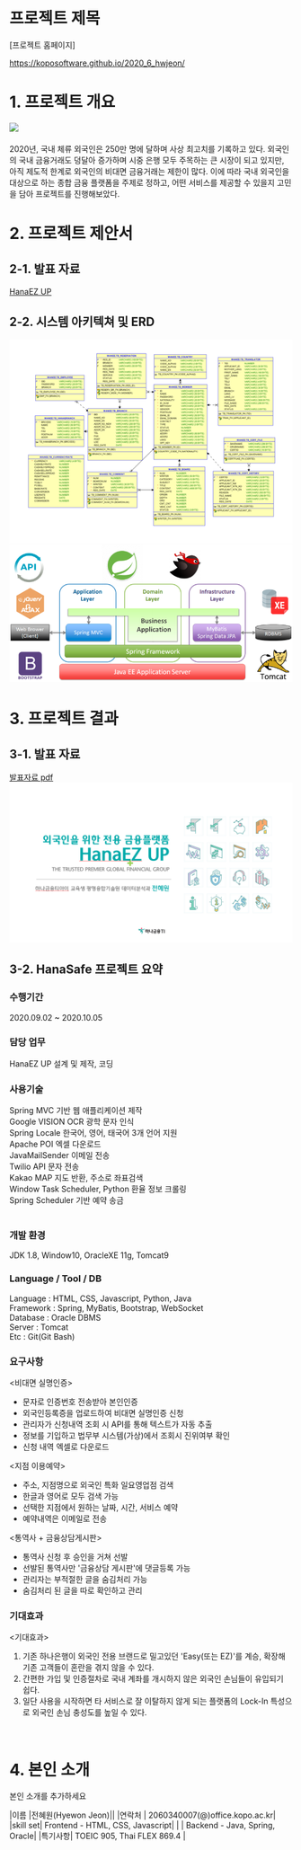 # 프로젝트 제목

[프로젝트 홈페이지]

https://koposoftware.github.io/2020_6_hwjeon/



# 1. 프로젝트 개요

<img src="hanasafe.png"/><br><br>
2020년, 국내 체류 외국인은 250만 명에 달하며 사상 최고치를 기록하고 있다. 외국인의 국내 금융거래도 덩달아 증가하며 시중 은행 모두 주목하는 큰 시장이 되고 있지만, 아직 제도적 한계로 외국인의 비대면 금융거래는 제한이 많다.
 이에 따라 국내 외국인을 대상으로 하는 종합 금융 플랫폼을 주제로 정하고, 어떤 서비스를 제공할 수 있을지 고민을 담아 프로젝트를 진행해보았다.
 
 
# 2. 프로젝트 제안서

## 2-1. 발표 자료   
[HanaEZ UP](/최종발표_전혜원.pdf)<br>

## 2-2. 시스템 아키텍쳐 및 ERD
<img src="gitimg02.png" /><br>
<img src="gitimg03.png"/><br>

 

# 3. 프로젝트 결과

## 3-1. 발표 자료 
   [발표자료 pdf](/최종발표_전혜원.pdf)<br>
   <img src="gitimg01.png"/><br>
   
## 3-2. HanaSafe 프로젝트 요약

### 수행기간

2020.09.02 ~ 2020.10.05
<br>

### 담당 업무

HanaEZ UP 설계 및 제작, 코딩
<br>

### 사용기술

Spring MVC 기반 웹 애플리케이션 제작<br>
Google VISION OCR 광학 문자 인식<br>
Spring Locale 한국어, 영어, 태국어 3개 언어 지원<br>
Apache POI 엑셀 다운로드<br>
JavaMailSender 이메일 전송<br>
Twilio API 문자 전송<br>
Kakao MAP 지도 반환, 주소로 좌표검색<br>
Window Task Scheduler, Python 환율 정보 크롤링<br>
Spring Scheduler 기반 예약 송금<br>
<br>

### 개발 환경

JDK 1.8, Window10, OracleXE 11g, Tomcat9
<br>

### Language / Tool / DB

Language : HTML, CSS, Javascript, Python, Java<br>
Framework : Spring, MyBatis, Bootstrap, WebSocket<br>
Database : Oracle DBMS<br>
Server : Tomcat<br>
Etc : Git(Git Bash)
<br>

### 요구사항

<비대면 실명인증>
- 문자로 인증번호 전송받아 본인인증
- 외국인등록증을 업로드하여 비대면 실명인증 신청
- 관리자가 신청내역 조회 시 API를 통해 텍스트가 자동 추출
- 정보를 기입하고 법무부 시스템(가상)에서 조회시 진위여부 확인
- 신청 내역 엑셀로 다운로드

<지점 이용예약>
- 주소, 지점명으로 외국인 특화 일요영업점 검색
- 한글과 영어로 모두 검색 가능
- 선택한 지점에서 원하는 날짜, 시간, 서비스 예약
- 예약내역은 이메일로 전송

<통역사 + 금융상담게시판>
- 통역사 신청 후 승인을 거쳐 선발
- 선발된 통역사만 '금융상담 게시판'에 댓글등록 가능
- 관리자는 부적절한 글을 숨김처리 가능
- 숨김처리 된 글을 따로 확인하고 관리


### 기대효과

<기대효과>
1) 기존 하나은행이 외국인 전용 브랜드로 밀고있던 'Easy(또는 EZ)'를 계승, 확장해 기존 고객들이 혼란을 겪지 않을 수 있다.
2) 간편한 가입 및 인증절차로 국내 계좌를 개시하지 않은 외국인 손님들이 유입되기 쉽다.
3) 일단 사용을 시작하면 타 서비스로 잘 이탈하지 않게 되는 플랫폼의 Lock-In 특성으로 외국인 손님 충성도를 높일 수 있다.
<br>

# 4. 본인 소개

본인 소개를 추가하세요

|이름 |전혜원(Hyewon Jeon)||
|연락처 | 2060340007(@)office.kopo.ac.kr|
|skill set| Frontend - HTML, CSS, Javascript|
| | Backend - Java, Spring, Oracle|
|특기사항|  TOEIC 905, Thai FLEX 869.4 |

